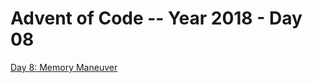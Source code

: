 # Advent of Code -- Year 2018 - Day 08

[Day 8: Memory Maneuver](https://adventofcode.com/2018/day/8)
